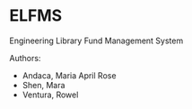 # ELFMS
Engineering Library Fund Management System












Authors:
* Andaca, Maria April Rose
* Shen, Mara
* Ventura, Rowel
